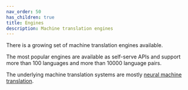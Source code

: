 ```yaml
---
nav_order: 50
has_children: true
title: Engines
description: Machine translation engines
---
```


There is a growing set of machine translation engines available.

The most popular engines are available as self-serve APIs and support more than 100 languages and more than 10000 language pairs.

The underlying machine translation systems are mostly [neural machine translation](/approaches/neural-machine-translation).
